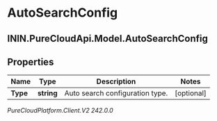 # AutoSearchConfig

## ININ.PureCloudApi.Model.AutoSearchConfig

## Properties

|Name | Type | Description | Notes|
|------------ | ------------- | ------------- | -------------|
| **Type** | **string** | Auto search configuration type. | [optional] |



_PureCloudPlatform.Client.V2 242.0.0_
